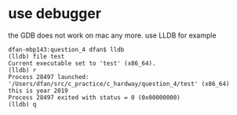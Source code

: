 # use debugger
the GDB does not work on mac any more. use LLDB
for example

```
dfan-mbp143:question_4 dfan$ lldb
(lldb) file test
Current executable set to 'test' (x86_64).
(lldb) r
Process 28497 launched: '/Users/dfan/src/c_practice/c_hardway/question_4/test' (x86_64)
this is year 2019
Process 28497 exited with status = 0 (0x00000000)
(lldb) q

```

